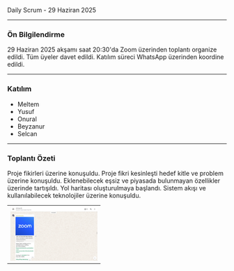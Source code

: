 Daily Scrum - 29 Haziran 2025

---

### Ön Bilgilendirme
29 Haziran 2025 akşamı saat 20:30'da Zoom üzerinden toplantı organize edildi. Tüm üyeler davet edildi. Katılım süreci WhatsApp üzerinden koordine edildi.

---

### Katılım
- Meltem 
- Yusuf 
- Onural 
- Beyzanur
- Selcan
---

### Toplantı Özeti
Proje fikirleri üzerine konuşuldu. Proje fikri kesinleşti hedef kitle ve problem üzerine konuşuldu. Eklenebilecek eşsiz ve piyasada bulunmayan özellikler üzerinde tartışıldı. Yol haritası oluşturulmaya başlandı. Sistem akışı ve kullanılabilecek teknolojiler üzerine konuşuldu.


<table>
  <tr>
    <td>
      <img src="https://github.com/meltem12344/Bootcamp2025/blob/main/bootcampFiles/sprintOne/dailyScrum/screenshots/9.png?raw=true" width="200"/>
    </td>
    
  </tr>
</table>
